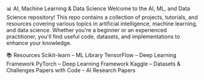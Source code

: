 📊 AI, Machine Learning & Data Science
Welcome to the AI, ML, and Data Science repository! This repo contains a collection of projects, tutorials, and resources covering various topics in artificial intelligence, machine learning, and data science. Whether you're a beginner or an experienced practitioner, you'll find useful code, datasets, and implementations to enhance your knowledge.

📚 Resources
Scikit-learn – ML Library
TensorFlow – Deep Learning Framework
PyTorch – Deep Learning Framework
Kaggle – Datasets & Challenges
Papers with Code – AI Research Papers
